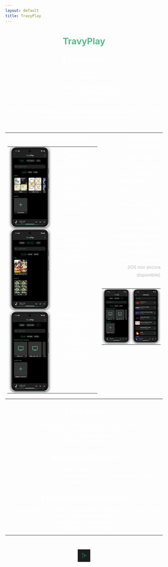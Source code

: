 ```yaml
---
layout: default
title: TravyPlay
---
```


<div  style="color:#56bb8a;margin-top:1px;text-align:center;">

# **TravyPlay**



<table>
  <tr>

<div  style="color:#fff;margin-top:1px;text-align:center;">

## 📖 Descrizione

**TravyPlay** è un media player open-source costruito in **Flutter**, progettato per unificare:  

- Libreria **musicale locale** 🎵  
- Collezione di **film e serie TV** 🎬  
- Liste e canali **IPTV** 📺  

Il tutto in **un’unica interfaccia moderna e semplice da usare**, pensata per sostituire più app con una sola soluzione.

  <tr>
    <table>




<table style="width:100%; border-spacing:0 0;">
  <tr>
    <td style="width:60%; vertical-align:top;">
      <h2 style="margin-top:0; color:#fff; text-align:left;">✨ Funzionalità Principali</h2>
      <table style="width:100%; border-spacing:0 20px;">
        <tr>
          <td style="width:130px; vertical-align:top;">
            <img src="screenshots/Screenshot_TravyPlay2.png" width="120" style="border-radius:12px; box-shadow:0 2px 8px #222;"/>
          </td>
          <td style="color:#fff; vertical-align:top; padding-left:10px;">
            <strong>🎵 Gestione Musica</strong><br>
            Scansione automatica dei file audio.<br>
            Libreria organizzata per genere, artista e album.<br>
            Creazione e gestione playlist personalizzate.
          </td>
        </tr>
        <tr>
          <td style="width:130px; vertical-align:top;">
            <img src="screenshots/Screenshot_TravyPlay3.png" width="120" style="border-radius:12px; box-shadow:0 2px 8px #222;"/>
          </td>
          <td style="color:#fff; vertical-align:top; padding-left:10px;">
            <strong>🎬 Libreria Video</strong><br>
            Collezioni intelligenti di film e serie.<br>
            Navigazione fluida tra i contenuti video.
          </td>
        </tr>
        <tr>
          <td style="width:130px; vertical-align:top;">
            <img src="screenshots/Screenshot_TravyPlay4.png" width="120" style="border-radius:12px; box-shadow:0 2px 8px #222;"/>
          </td>
          <td style="color:#fff; vertical-align:top; padding-left:10px;">
            <strong>📺 Supporto IPTV</strong><br>
            Aggiunta sorgenti M3U (link o file locali).<br>
            Canali organizzati per nazione o categoria.<br>
            Streaming TV integrato.
          </td>
        </tr>
      </table>
    </td>
    <td style="width:40%; vertical-align:top;">
      <h2 style="margin-top:0; color:#fff; text-align:right;">🚀 Funzioni Secondarie</h2>
      <ul style="color:#fff; font-size:1.05em; line-height:1.7; margin-bottom:30px; text-align:right;">
        <li>⭐ <strong>Show Preferiti</strong> – Accesso rapido a film, serie o canali IPTV.</li>
        <li>🎶 <strong>Playlist Musicali</strong> – Gestione lista brani personalizzata.</li>
        <li>🔍 <strong>Ricerca Potente</strong> – Filtri veloci e risultati in tempo reale.</li>
        <li>🔄 <strong>Sincronizzazione Automatica</strong> – Libreria sempre aggiornata.</li>
        <li>📱 <strong>Cross-Platform</strong> – Android e presto iOS. <span style="font-size:0.95em; color:#bbb;">(iOS non ancora disponibile)</span></li>
      </ul>
      <div style="margin-top:10px; text-align:right;">
        <table style="margin:auto; border-spacing:10px 0;">
          <tr>
            <td><img src="screenshots/Screenshot_TravyPlay4.png" width="200" style="border-radius:12px; box-shadow:0 2px 8px #222;"/></td>
            <td><img src="screenshots/Screenshot_TravyPlay9.png" width="200" style="border-radius:12px; box-shadow:0 2px 8px #222;"/></td>
          </tr>
        </table>
      </div>
    </td>
  </tr>
</table>
    <td>

  </tr>
</table>

<div  style="color:#fff;margin-top:1px;text-align:center;">

## 🌟 Highlights
✅ Unifica Musica + Video + IPTV in un’unica app<br>
✅ Interfaccia moderna e fluida (Flutter)<br>
✅ Gratuito & Open Source<br>
✅ Ottimizzato per mobile
</div>


<div  style="color:#fff;margin-top:1px;text-align:center;">

## ⚠️ Stato del Progetto

<div  style="color:#fff;margin-top:1px;text-align:center;">

**Versione attuale:** `0.9.5 Beta`<br>
👉 L’app è stabile ma ancora in sviluppo attivo. Alcune funzioni potrebbero cambiare o migliorare.
</div>


<p align="center"> 

## 📅 Roadmap (Prossimi Step)
<div style="color:#fff;">
- [ ] Integrazione con **Open Library (Internet Archive) API's** per ricerca, lettura, download di Libri 📚<br>
- [ ] Finalizzazione **versione iOS**<br>
- [ ] Rilascio su **Android / IOS**  
</div>

---

<br>

<p align="center" style="font-size:14px; color:#aaa;">
  <img src="icon_travyplay.png" alt="TravyPlay Logo Footer" width="40" style="vertical-align:middle;"/>  
</p>
